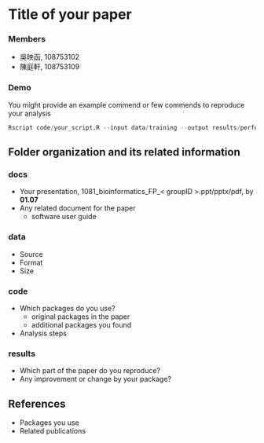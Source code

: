 # Title of your paper
### Members
* 吳映函, 108753102
* 陳庭軒, 108753109

### Demo 
You might provide an example commend or few commends to reproduce your analysis
```R
Rscript code/your_script.R --input data/training --output results/performance.tsv
```

## Folder organization and its related information

### docs
* Your presentation, 1081_bioinformatics_FP_< groupID >.ppt/pptx/pdf, by **01.07**
* Any related document for the paper
  * software user guide

### data
* Source
* Format
* Size

### code
* Which packages do you use? 
  * original packages in the paper
  * additional packages you found
* Analysis steps

### results
* Which part of the paper do you reproduce?
* Any improvement or change by your package?

## References
* Packages you use
* Related publications


